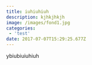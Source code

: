 ```yaml
---
title: iuhiuhiuh
description: kjhkjhkjh
image: /images/fond1.jpg
categories:
 - 'test'
date: 2017-07-07T15:29:25.677Z
---
```

ybiubiuiuhiuh
